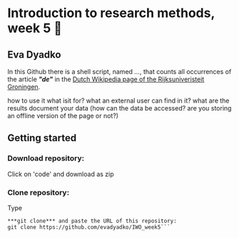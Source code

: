 # Introduction to research methods, week 5 :page_with_curl:
## Eva Dyadko

In this Github there is a shell script, named *...*, that counts all occurrences of the article ***"de"*** in the [Dutch Wikipedia page of the Rijksuniveristeit Groningen](https://nl.wikipedia.org/wiki/Rijksuniversiteit_Groningen).


how to use it
what isit for? 
what an external user can find in it? 
what are the results
document your data (how can the data be accessed? are you storing an offline version of the page or not?)

## Getting started
### Download repository:
Click on 'code' and download as zip
### Clone repository:
Type 


```
***git clone*** and paste the URL of this repository:
git clone https://github.com/evadyadko/IWO_week5```
